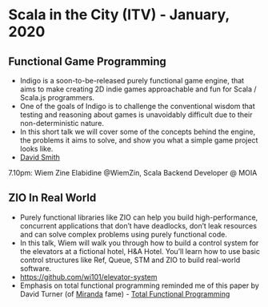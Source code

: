 # Scala in the City (ITV) - January, 2020

## Functional Game Programming

- Indigo is a soon-to-be-released purely functional game engine, that aims to make creating 2D indie games approachable and fun for Scala / Scala.js programmers.
- One of the goals of Indigo is to challenge the conventional wisdom that testing and reasoning about games is unavoidably difficult due to their non-deterministic nature.
- In this short talk we will cover some of the concepts behind the engine, the problems it aims to solve, and show you what a simple game project looks like.
- [David Smith](https://www.linkedin.com/in/davidjamessmith)

7.10pm: Wiem Zine Elabidine @WiemZin, Scala Backend Developer @ MOIA

## ZIO In Real World

- Purely functional libraries like ZIO can help you build high-performance, concurrent applications that don’t have deadlocks, don’t leak resources and can solve complex problems using purely functional code.
- In this talk, Wiem will walk you through how to build a control system for the elevators at a fictional hotel, H&A Hotel. You’ll learn how to use basic control structures like Ref, Queue, STM and ZIO to build real-world software.
- https://github.com/wi101/elevator-system
- Emphasis on total functional programming reminded me of this paper by David Turner (of [Miranda](https://en.wikipedia.org/wiki/Miranda_(programming_language)) fame) - [Total Functional Programming](http://www.jucs.org/jucs_10_7/total_functional_programming/jucs_10_07_0751_0768_turner.pdf)
